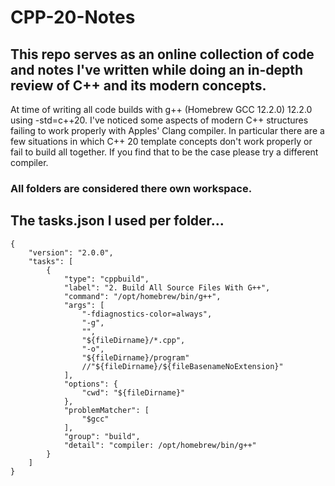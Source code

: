 # CPP-20-Notes
## This repo serves as an online collection of code and notes I've written while doing an in-depth review of C++ and its modern concepts.

At time of writing all code builds with g++ (Homebrew GCC 12.2.0) 12.2.0 using -std=c++20. I've noticed some aspects of modern C++ structures failing to work properly with Apples' Clang compiler. In particular there are a few situations in which C++ 20 template concepts don't work properly or fail to build all together. If you find that to be the case please try a different compiler.

### All folders are considered there own workspace.

## The tasks.json I used per folder...
```
{
	"version": "2.0.0",
	"tasks": [
		{
			"type": "cppbuild",
			"label": "2. Build All Source Files With G++",
			"command": "/opt/homebrew/bin/g++",
			"args": [
				"-fdiagnostics-color=always",
				"-g",
				"",
				"${fileDirname}/*.cpp",
				"-o",
				"${fileDirname}/program"
				//"${fileDirname}/${fileBasenameNoExtension}"
			],
			"options": {
				"cwd": "${fileDirname}"
			},
			"problemMatcher": [
				"$gcc"
			],
			"group": "build",
			"detail": "compiler: /opt/homebrew/bin/g++"
		}
	]
}
```
